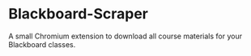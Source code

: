 # Blackboard-Scraper
A small Chromium extension to download all course materials for your Blackboard classes.
